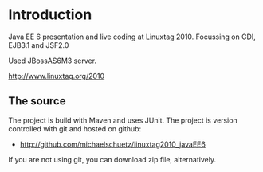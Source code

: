 # Introduction #

Java EE 6 presentation and live coding at Linuxtag 2010. Focussing on CDI, EJB3.1 and JSF2.0

Used JBossAS6M3 server.

http://www.linuxtag.org/2010

## The source ##

The project is build with Maven and uses JUnit.
The project is version controlled with git and hosted on github:
  * http://github.com/michaelschuetz/linuxtag2010_javaEE6

If you are not using git, you can download zip file, alternatively.